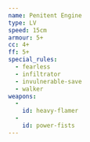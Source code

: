 ```yaml
---
name: Penitent Engine
type: LV
speed: 15cm
armour: 5+
cc: 4+
ff: 5+
special_rules:
  - fearless
  - infiltrator
  - invulnerable-save
  - walker
weapons:
  -
    id: heavy-flamer
  -
    id: power-fists
---
```

